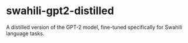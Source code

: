 # swahili-gpt2-distilled
A distilled version of the GPT-2 model, fine-tuned specifically for Swahili language tasks.
